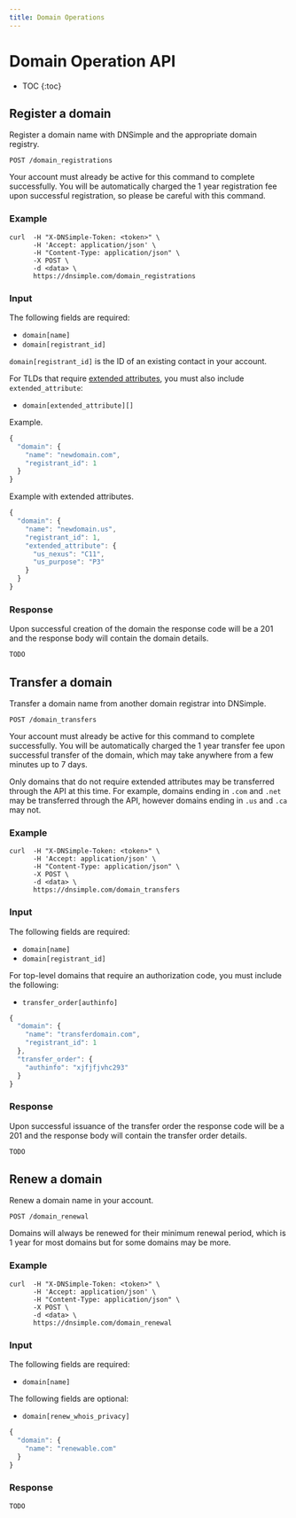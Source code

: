 ```yaml
---
title: Domain Operations
---
```


# Domain Operation API

* TOC
{:toc}


## Register a domain

Register a domain name with DNSimple and the appropriate domain registry.

    POST /domain_registrations

Your account must already be active for this command to complete successfully.
You will be automatically charged the 1 year registration fee upon successful registration,
so please be careful with this command.

### Example

    curl  -H "X-DNSimple-Token: <token>" \
          -H 'Accept: application/json' \
          -H "Content-Type: application/json" \
          -X POST \
          -d <data> \
          https://dnsimple.com/domain_registrations

### Input

The following fields are required:

- `domain[name]`
- `domain[registrant_id]`

`domain[registrant_id]` is the ID of an existing contact in your account.

For TLDs that require [extended attributes](/extended-attributes/),
you must also include `extended_attribute`:

- `domain[extended_attribute][]`

Example.

~~~ js
{
  "domain": {
    "name": "newdomain.com",
    "registrant_id": 1
  }
}
~~~

Example with extended attributes.

~~~ js
{
  "domain": {
    "name": "newdomain.us",
    "registrant_id": 1,
    "extended_attribute": {
      "us_nexus": "C11",
      "us_purpose": "P3"
    }
  }
}
~~~

### Response

Upon successful creation of the domain the response code will be a 201
and the response body will contain the domain details.

~~~ js
TODO
~~~


## Transfer a domain

Transfer a domain name from another domain registrar into DNSimple.

    POST /domain_transfers

Your account must already be active for this command to complete successfully.
You will be automatically charged the 1 year transfer fee upon successful transfer of the domain,
which may take anywhere from a few minutes up to 7 days.

Only domains that do not require extended attributes may be transferred through the API at this time.
For example, domains ending in `.com` and `.net` may be transferred through the API,
however domains ending in `.us` and `.ca` may not.

### Example

    curl  -H "X-DNSimple-Token: <token>" \
          -H 'Accept: application/json' \
          -H "Content-Type: application/json" \
          -X POST \
          -d <data> \
          https://dnsimple.com/domain_transfers

### Input

The following fields are required:

- `domain[name]`
- `domain[registrant_id]`

For top-level domains that require an authorization code,
you must include the following:

- `transfer_order[authinfo]`

~~~ js
{
  "domain": {
    "name": "transferdomain.com",
    "registrant_id": 1
  },
  "transfer_order": {
    "authinfo": "xjfjfjvhc293"
  }
}
~~~

### Response

Upon successful issuance of the transfer order the response code will be a 201
and the response body will contain the transfer order details.

~~~ js
TODO
~~~


## Renew a domain

Renew a domain name in your account.

    POST /domain_renewal

Domains will always be renewed for their minimum renewal period,
which is 1 year for most domains but for some domains may be more.

### Example

    curl  -H "X-DNSimple-Token: <token>" \
          -H 'Accept: application/json' \
          -H "Content-Type: application/json" \
          -X POST \
          -d <data> \
          https://dnsimple.com/domain_renewal

### Input

The following fields are required:

- `domain[name]`

The following fields are optional:

- `domain[renew_whois_privacy]`

~~~ js
{
  "domain": {
    "name": "renewable.com"
  }
}
~~~

### Response

~~~ js
TODO
~~~

